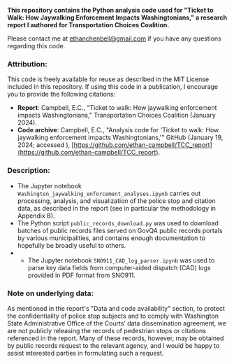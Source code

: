**This repository contains the Python analysis code used for "Ticket to Walk: How Jaywalking Enforcement Impacts Washingtonians," a research report I authored for Transportation Choices Coalition.**

Please contact me at [ethanchenbell@gmail.com](mailto:ethanchenbell@gmail.com) if you have any questions regarding this code.

### Attribution:
This code is freely available for reuse as described in the MIT License included in this repository. If using this code in a publication, I encourage you to provide the following citations:
* **Report**: Campbell, E.C., "Ticket to walk: How jaywalking enforcement impacts Washingtonians," Transportation Choices Coalition (January 2024).
* **Code archive**: Campbell, E.C., "Analysis code for 'Ticket to walk: How jaywalking enforcement impacts Washingtonians,'" GitHub (January 19, 2024; accessed <date>), [https://github.com/ethan-campbell/TCC_report](https://github.com/ethan-campbell/TCC_report).

### Description:
* The Jupyter notebook `Washington_jaywalking_enforcement_analyses.ipynb` carries out processing, analysis, and visualization of the police stop and citation data, as described in the report (see in particular the methodology in Appendix B).
* The Python script `public_records_download.py` was used to download batches of public records files served on GovQA public records portals by various municipalities, and contains enough documentation to hopefully be broadly useful to others.
* * The Jupyter notebook `SNO911_CAD_log_parser.ipynb` was used to parse key data fields from computer-aided dispatch (CAD) logs provided in PDF format from SNO911.

### Note on underlying data:
As mentioned in the report's "Data and code availability" section, to protect the confidentiality of police stop subjects and to comply with Washington State Administrative Office of the Courts’ data dissemination agreement, we are not publicly releasing the records of pedestrian stops or citations referenced in the report. Many of these records, however, may be obtained by public records request to the relevant agency, and I would be happy to assist interested parties in formulating such a request.
